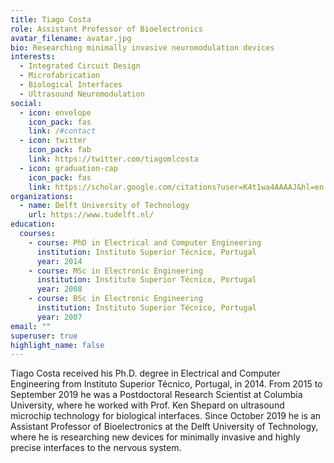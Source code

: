 ```yaml
---
title: Tiago Costa
role: Assistant Professor of Bioelectronics
avatar_filename: avatar.jpg
bio: Researching minimally invasive neuromodulation devices
interests:
  - Integrated Circuit Design
  - Microfabrication
  - Biological Interfaces
  - Ultrasound Neuromodulation
social:
  - icon: envelope
    icon_pack: fas
    link: /#contact
  - icon: twitter
    icon_pack: fab
    link: https://twitter.com/tiagomlcosta
  - icon: graduation-cap
    icon_pack: fas
    link: https://scholar.google.com/citations?user=K4t1wa4AAAAJ&hl=en
organizations:
  - name: Delft University of Technology
    url: https://www.tudelft.nl/
education:
  courses:
    - course: PhD in Electrical and Computer Engineering
      institution: Instituto Superior Técnico, Portugal
      year: 2014
    - course: MSc in Electronic Engineering
      institution: Instituto Superior Técnico, Portugal
      year: 2008
    - course: BSc in Electronic Engineering
      institution: Instituto Superior Técnico, Portugal
      year: 2007
email: ""
superuser: true
highlight_name: false
---
```

Tiago Costa received his Ph.D. degree in Electrical and Computer Engineering from Instituto Superior Técnico, Portugal, in 2014. From 2015 to September 2019 he was a Postdoctoral Research Scientist at Columbia University, where he worked with Prof. Ken Shepard on ultrasound microchip technology for biological interfaces. Since October 2019 he is an Assistant Professor of Bioelectronics at the Delft University of Technology, where he is researching new devices for minimally invasive and highly precise interfaces to the nervous system.
